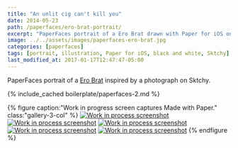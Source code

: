 ```yaml
---
title: "An unlit cig can't kill you"
date: 2014-05-23
path: /paperfaces/ero-brat-portrait/
excerpt: "PaperFaces portrait of a Ero Brat drawn with Paper for iOS on an iPad."
image: ../../assets/images/paperfaces-ero-brat.jpg
categories: [paperfaces]
tags: [portrait, illustration, Paper for iOS, black and white, Sktchy]
last_modified_at: 2017-01-17T12:47:47-05:00
---
```


PaperFaces portrait of a [Ero Brat](https://sktchy.com/zPm01D) inspired by a photograph on Sktchy.

{% include_cached boilerplate/paperfaces-2.md %}

{% figure caption:"Work in progress screen captures Made with Paper." class:"gallery-3-col" %}
[![Work in process screenshot](../../assets/images/paperfaces-ero-brat-process-1-600.jpg)](../../assets/images/paperfaces-ero-brat-process-1-lg.jpg) [![Work in process screenshot](../../assets/images/paperfaces-ero-brat-process-2-600.jpg)](../../assets/images/paperfaces-ero-brat-process-2-lg.jpg) [![Work in process screenshot](../../assets/images/paperfaces-ero-brat-process-3-600.jpg)](../../assets/images/paperfaces-ero-brat-process-3-lg.jpg) [![Work in process screenshot](../../assets/images/paperfaces-ero-brat-process-4-600.jpg)](../../assets/images/paperfaces-ero-brat-process-4-lg.jpg) [![Work in process screenshot](../../assets/images/paperfaces-ero-brat-process-5-600.jpg)](../../assets/images/paperfaces-ero-brat-process-5-lg.jpg)
{% endfigure %}
